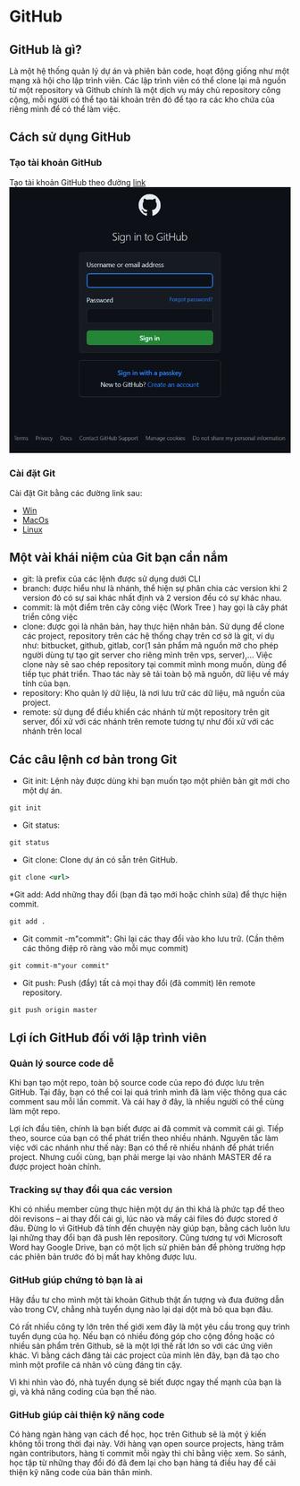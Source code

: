 # GitHub
## GitHub là gì?
Là một hệ thống quản lý dự án và phiên bản code, hoạt động giống như một mạng xã hội cho lập trình viên. Các lập trình viên có thể clone lại mã nguồn từ một repository và Github chính là một dịch vụ máy chủ repository công cộng, mỗi người có thể tạo tài khoản trên đó để tạo ra các kho chứa của riêng mình để có thể làm việc.
## Cách sử dụng GitHub
### Tạo tài khoản GitHub
Tạo tài khoản GitHub theo đường [link](https://github.com)
![image](https://github.com/NguyenSyHung2k3/Project1/blob/master/image/Screenshot%202023-12-19%20170129.png)
### Cài đặt Git
Cài đặt Git bằng các đường link sau:
* [Win](https://git-scm.com/download/win)
* [MacOs](https://git-scm.com/download/mac)
* [Linux](https://git-scm.com/download/linux)
## Một vài khái niệm của Git bạn cần nắm
* git: là prefix của các lệnh được sử dụng dưới CLI
* branch: được hiểu như là nhánh, thể hiện sự phân chia các version khi 2 version đó có sự sai khác nhất định và 2 version đều có sự khác nhau.
* commit: là một điểm trên cây công việc (Work Tree ) hay gọi là cây phát triển công việc
* clone: được gọi là nhân bản, hay thực hiện nhân bản. Sử dụng để clone các project, repository trên các hệ thống chạy trên cơ sở là git, ví dụ như: bitbucket, github, gitlab, cor(1 sản phẩm mã nguồn mở cho phép người dùng tự tạo git server cho riêng mình trên vps, server),… Việc clone này sẽ sao chép repository tại commit mình mong muốn, dùng để tiếp tục phát triển. Thao tác này sẽ tải toàn bộ mã nguồn, dữ liệu về máy tính của bạn.
* repository: Kho quản lý dữ liệu, là nơi lưu trữ các dữ liệu, mã nguồn của project.
* remote: sử dụng để điều khiển các nhánh từ một repository trên git server, đối xử với các nhánh trên remote tương tự như đối xử với các nhánh trên local
## Các câu lệnh cơ bản trong Git
* Git init: Lệnh này được dùng khi bạn muốn tạo một phiên bản git mới cho một dự án.
```xml
git init
```
* Git status:
```xml
git status
```
* Git clone: Clone dự án có sẵn trên GitHub.
```xml
git clone <url>
```
*Git add: Add những thay đổi (bạn đã tạo mới hoặc chỉnh sửa) để thực hiện commit.
```xml
git add .
```
* Git commit -m"commit": Ghi lại các thay đổi vào kho lưu trữ. (Cần thêm các thông điệp rõ ràng vào mỗi mục commit)
```xml
git commit-m"your commit"
```
* Git push: Push (đẩy) tất cả mọi thay đổi (đã commit) lên remote repository.
```xml
git push origin master
```
## Lợi ích GitHub đối với lập trình viên
### Quản lý source code dễ 
Khi bạn tạo một repo, toàn bộ source code của repo đó được lưu trên GitHub. Tại đây, bạn có thể coi lại quá trình mình đã làm việc thông qua các comment sau mỗi lần commit. Và cái hay ở đây, là nhiều người có thể cùng làm một repo.

Lợi ích đầu tiên, chính là bạn biết được ai đã commit và commit cái gì. Tiếp theo, source của bạn có thể phát triển theo nhiều nhánh. Nguyên tắc làm việc với các nhánh như thế này: Bạn có thể rẽ nhiều nhánh để phát triển project. Nhưng cuối cùng, bạn phải merge lại vào nhánh MASTER để ra được project hoàn chỉnh.
### Tracking sự thay đổi qua các version
Khi có nhiều member cùng thực hiện một dự án thì khá là phức tạp để theo dõi revisons – ai thay đổi cái gì, lúc nào và mấy cái files đó được stored ở đâu. Đừng lo vì GitHub đã tính đến chuyện này giúp bạn, bằng cách luôn lưu lại những thay đổi bạn đã push lên repository. Cũng tương tự với Microsoft Word hay Google Drive, bạn có một lịch sử phiên bản để phòng trường hợp các phiên bản trước đó bị mất hay không được lưu.
### GitHub giúp chứng tỏ bạn là ai
Hãy đầu tư cho mình một tài khoản Github thật ấn tượng và đưa đường dẫn vào trong CV, chẳng nhà tuyển dụng nào lại dại dột mà bỏ qua bạn đâu.

Có rất nhiều công ty lớn trên thế giới xem đây là một yêu cầu trong quy trình tuyển dụng của họ. Nếu bạn có nhiều đóng góp cho cộng đồng hoặc có nhiều sản phẩm trên Github, sẽ là một lợi thế rất lớn so với các ứng viên khác. Vì bằng cách đăng tải các project của mình lên đây, bạn đã tạo cho mình một profile cá nhân vô cùng đáng tin cậy.

Vì khi nhìn vào đó, nhà tuyển dụng sẽ biết được ngay thế mạnh của bạn là gì, và khả năng coding của bạn thế nào.
### GitHub giúp cải thiện kỹ năng code
Có hàng ngàn hàng vạn cách để học, học trên Github sẽ là một ý kiến không tồi trong thời đại này. Với hàng vạn open source projects, hàng trăm ngàn contributors, hàng tỉ commit mỗi ngày thì chỉ bằng việc xem. So sánh, học tập từ những thay đổi đó đã đem lại cho bạn hàng tá điều hay để cải thiện kỹ năng code của bản thân mình.
